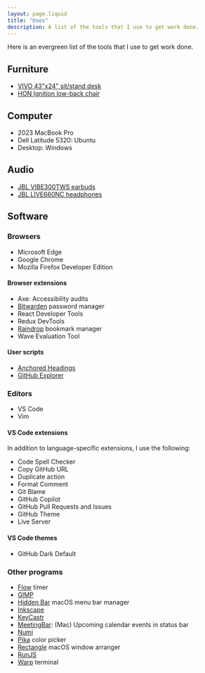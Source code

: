 ```yaml
---
layout: page.liquid
title: "Uses"
description: A list of the tools that I use to get work done.
---
```


Here is an evergreen list of the tools that I use to get work done.

## Furniture

- [VIVO 43"x24" sit/stand desk](https://www.amazon.com/gp/product/B0829DYFLK/)
- [HON Ignition low-back chair](https://www.hon.com/chairs/ignition/hitl2ahmcu10tsb)

## Computer

- 2023 MacBook Pro
- Dell Latitude 5320: Ubuntu
- Desktop: Windows

## Audio

- [JBL VIBE300TWS earbuds](https://www.jbl.com/wireless-earbuds/VIBE300TWS-.html)
- [JBL LIVE660NC headphones](https://www.jbl.com/over-ear-headphones/LIVE660NC-.html)

## Software

### Browsers

- Microsoft Edge
- Google Chrome
- Mozilla Firefox Developer Edition

#### Browser extensions

- Axe: Accessibility audits
- [Bitwarden](https://bitwarden.com) password manager
- React Developer Tools
- Redux DevTools
- [Raindrop](https://raindrop.io/) bookmark manager
- Wave Evaluation Tool

#### User scripts

- [Anchored Headings](https://gist.github.com/SeanMcP/ade3cb371d697709b3b95c5d539d888f)
- [GitHub Explorer](https://gist.github.com/SeanMcP/1bf09672e56b6780cf02fa52736ea2c6)

### Editors

- VS Code
- Vim

#### VS Code extensions

In addition to language-specific extensions, I use the following:

- Code Spell Checker
- Copy GitHub URL
- Duplicate action
- Format Comment
- Git Blame
- GitHub Copilot
- GitHub Pull Requests and Issues
- GitHub Theme
- Live Server

#### VS Code themes

- GitHub Dark Default

### Other programs

- [Flow](https://flowapp.info/) timer
- [GIMP](https://www.gimp.org/)
- [Hidden Bar](https://github.com/dwarvesf/hidden) macOS menu bar manager
- [Inkscape](https://inkscape.org/)
- [KeyCastr](https://github.com/keycastr/keycastr)
- [MeetingBar](https://meetingbar.app/): (Mac) Upcoming calendar events in
  status bar
- [Numi](https://numi.app/)
- [Pika](https://superhighfives.com/pika) color picker
- [Rectangle](https://rectangleapp.com/) macOS window arranger
- [RunJS](https://runjs.app/)
- [Warp](https://www.warp.dev/) terminal
